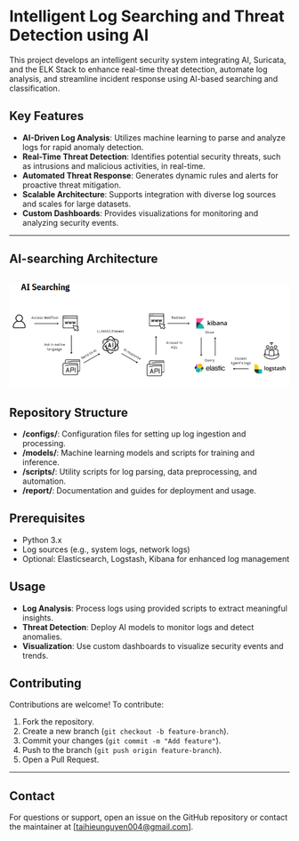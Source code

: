 # Intelligent Log Searching and Threat Detection using AI
This project develops an intelligent security system integrating AI, Suricata, and the ELK Stack to enhance real-time threat detection, automate log analysis, and streamline incident response using AI-based searching and classification.

## Key Features
- **AI-Driven Log Analysis**: Utilizes machine learning to parse and analyze logs for rapid anomaly detection.
- **Real-Time Threat Detection**: Identifies potential security threats, such as intrusions and malicious activities, in real-time.
- **Automated Threat Response**: Generates dynamic rules and alerts for proactive threat mitigation.
- **Scalable Architecture**: Supports integration with diverse log sources and scales for large datasets.
- **Custom Dashboards**: Provides visualizations for monitoring and analyzing security events.
---

## AI-searching Architecture

![Infrastructure Architecture](https://github.com/taihieunguyen/Intelligent-Log-Searching-and-Threat-Detection-using-AI/blob/main/diagrams/AI%20Searching%20Model.png?raw=true)
---

## Repository Structure
- **/configs/**: Configuration files for setting up log ingestion and processing.
- **/models/**: Machine learning models and scripts for training and inference.
- **/scripts/**: Utility scripts for log parsing, data preprocessing, and automation.
- **/report/**: Documentation and guides for deployment and usage.



## Prerequisites
- Python 3.x
- Log sources (e.g., system logs, network logs)
- Optional: Elasticsearch, Logstash, Kibana for enhanced log management


## Usage
- **Log Analysis**: Process logs using provided scripts to extract meaningful insights.
- **Threat Detection**: Deploy AI models to monitor logs and detect anomalies.
- **Visualization**: Use custom dashboards to visualize security events and trends.



## Contributing
Contributions are welcome! To contribute:
1. Fork the repository.
2. Create a new branch (`git checkout -b feature-branch`).
3. Commit your changes (`git commit -m "Add feature"`).
4. Push to the branch (`git push origin feature-branch`).
5. Open a Pull Request.

---

## Contact
For questions or support, open an issue on the GitHub repository or contact the maintainer at [taihieunguyen004@gmail.com].
